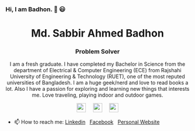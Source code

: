 ### Hi, I am Badhon. 👋 :smiley:

<h1 align="center">Md. Sabbir Ahmed Badhon</h1>
<h3 align="center">Problem Solver</h3> 
<p align="center">
I am a fresh graduate. I have completed my Bachelor in Science from the department of Electrical & Computer Engineering (ECE) from Rajshahi University of Engineering & Technology (RUET), one of the most reputed universities of Bangladesh. I am a huge geek/nerd and love to read books a lot. Also I have a passion for exploring and learning new things that interests me. Love traveling, playing indoor and outdoor games.
</p>

<p align="center">
<a href="https://www.linkedin.com/in/sabbir-ahmed-badhon/" target="_blank"><img src="linkedin.png" width="25px"></a> &nbsp; &nbsp;
<a href="https://twitter.com/Sabbir_Badhon" target="_blank"><img src="twitter.png" width="25px"></a> &nbsp; &nbsp;
<a href="https://www.facebook.com/sabbirahmedbadhon" target="_blank"><img src="facebook.png" width="25px"></a>
</p>

- 📫 How to reach me: [Linkedin](https://www.linkedin.com/in/sabbir96) &nbsp; [Facebook](https://www.facebook.com/sabbirahmedbadhon) &nbsp; [Personal Website](http://aboutsabbir.github.io)

<!--
**SABadhon/SABadhon** is a ✨ _special_ ✨ repository because its `README.md` (this file) appears on your GitHub profile.
<p>
  <br>
  ** <b><em>At present I am looking for funding in data science research program.</em></b>**
  <br>
  <br>
</p>
 
- 🔭 I’m currently working on Deep Learning Models.
- 🌱 I’m currently learning Tensorflow for Machine Learning.
- 👯 I’m looking to collaborate on ML projects.
- 🤔 I’m looking for help with research funding.
- 💬 Ask me about topic related to my repos only.
Here are some ideas to get you started:

- 🔭 I’m currently working on ...
- 🌱 I’m currently learning ...
- 👯 I’m looking to collaborate on ...
- 🤔 I’m looking for help with ...
- 💬 Ask me about ...
- 📫 How to reach me: ...
- 😄 Pronouns: ...
- ⚡ Fun fact: ...
-->

